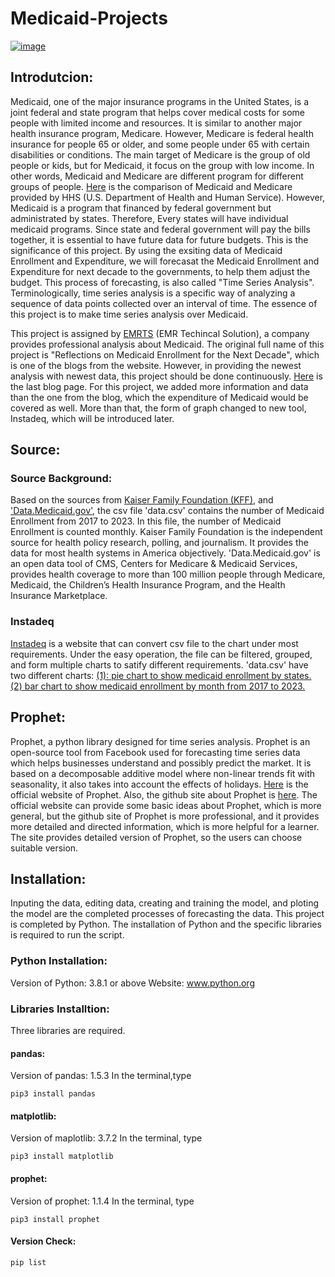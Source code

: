 # Medicaid-Projects
  <a href="https://emrts.us" target="_blank"> ![image](https://github.com/tmwang7324/Medicaid-Analysis/assets/121271571/16e51d9d-e2f7-4e49-b407-1005281d932a) </a>

## Introdutcion:    
Medicaid, one of the major insurance programs in the United States, is a joint federal and state program that helps cover medical costs for some people with limited income and resources. It is similar to another major health insurance program, Medicare. However, Medicare is federal health insurance for people 65 or older, and some people under 65 with certain disabilities or conditions. The main target of Medicare is the group of old people or kids, but for Medicaid, it focus on the group with low income. In other words, Medicaid and Medicare are different program for different groups of people. [Here](https://www.hhs.gov/answers/medicare-and-medicaid/what-is-the-difference-between-medicare-medicaid/index.html) is the comparison of Medicaid and Medicare provided by HHS (U.S. Department of Health and Human Service). However, Medicaid is a program that financed by federal government but administrated by states. Therefore, Every states will have individual medicaid programs. Since state and federal government will pay the bills together, it is essential to have future data for future budgets. This is the significance of this project. By using the exsiting data of Medicaid Enrollment and Expenditure, we will forecasat the Medicaid Enrollment and Expenditure for next decade to the governments, to help them adjust the budget. This process of forecasting, is also called "Time Series Analysis". Terminologically, time series analysis is a specific way of analyzing a sequence of data points collected over an interval of time. The essence of this project is to make time series analysis over Medicaid. 

This project is assigned by [EMRTS](https://emrts.us/) (EMR Techincal Solution), a company provides professional analysis about Medicaid. The original full name of this project is "Reflections on Medicaid Enrollment for the Next Decade", which is one of the blogs from the website. However, in providing the newest analysis with newest data, this project should be done continuously. [Here](https://emrts.us/2021/07/31/reflections-on-medicaid-enrollment-for-the-next-decade/) is the last blog page. For this project, we added more information and data than the one from the blog, which the expenditure of Medicaid would be covered as well. More than that, the form of graph changed to new tool, Instadeq, which will be introduced later. 


## Source:
### Source Background:
Based on the sources from [Kaiser Family Foundation (KFF)](https://www.kff.org/other/state-indicator/medicaid-and-chip-monthly-enrollment/?currentTimeframe=0&sortModel=%7B%22colId%22:%22Location%22,%22sort%22:%22asc%22%7D), and ['Data.Medicaid.gov'](https://data.medicaid.gov/dataset/6165f45b-ca93-5bb5-9d06-db29c692a360/data), the csv file 'data.csv' contains the number of Medicaid Enrollment from 2017 to 2023. In this file, the number of Medicaid Enrollment is counted monthly. 
Kaiser Family Foundation is the independent source for health policy research, polling, and journalism. It provides the data for most health systems in America objectively. 
'Data.Medicaid.gov' is an open data tool of CMS, Centers for Medicare & Medicaid Services, provides health coverage to more than 100 million people through Medicare, Medicaid, the Children’s Health Insurance Program, and the Health Insurance Marketplace.

### Instadeq
[Instadeq](https://instadeq.com/) is a website that can convert csv file to the chart under most requirements. Under the easy operation, the file can be filtered, grouped, and form multiple charts to satify different requirements.
'data.csv' have two different charts: [(1): pie chart to show medicaid enrollment by states.](https://mmiscloud.us/s/@zyang/medicaid-enrollment-pie/) [(2) bar chart to show medicaid enrollment by month from 2017 to 2023.](https://mmiscloud.us/s/@zyang/medicaid-enrollment-layout-by-report-date/) 

## Prophet:
Prophet, a python library designed for time series analysis. Prophet is an open-source tool from Facebook used for forecasting time series data which helps businesses understand and possibly predict the market. It is based on a decomposable additive model where non-linear trends fit with seasonality, it also takes into account the effects of holidays. [Here](https://facebook.github.io/prophet/) is the official website of Prophet. Also, the github site about Prophet is [here](https://github.com/facebook/prophet). The official website can provide some basic ideas about Prophet, which is more general, but the github site of Prophet is more professional, and it provides more detailed and directed information, which is more helpful for a learner. The site provides detailed version of Prophet, so the users can choose suitable version. 

## Installation:
Inputing the data, editing data, creating and training the model, and ploting the model are the completed processes of forecasting the data. This project is completed by Python. The installation of Python and the specific libraries is required to run the script.
### Python Installation:
Version of Python: 3.8.1 or above
Website: www.python.org
### Libraries Installtion:
Three libraries are required.
#### **pandas:**
Version of pandas: 1.5.3
In the terminal,type
```
pip3 install pandas
```
#### **matplotlib:**
Version of maplotlib: 3.7.2
In the terminal, type
```
pip3 install matplotlib
```
#### **prophet:**
Version of prophet: 1.1.4
In the terminal, type
```
pip3 install prophet
```
#### **Version Check:**
```
pip list
``` 

